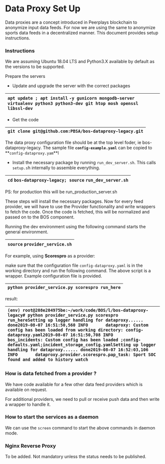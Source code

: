 # Data Proxy Set Up

Data proxies are a concept introduced in Peerplays blockchain to anonymize input data feeds. For now we are using the same to anonymize sports data feeds in a decentralized manner. This document provides setup instructions.

### Instructions <a id="Data-Proxy-setup-how-to-Instructions"></a>

We are assuming Ubuntu 18.04 LTS and Python3.X available by default as the versions to be supported.

Prepare the servers

* Update and upgrade the server with the correct packages

| `apt update ; apt install` `-y gunicorn mongodb-server virtualenv python3 python3-dev git htop mosh openssl libssl-dev` |
| :--- |


* Get the code

| `git clone git@github.com:PBSA/bos-dataproxy-legacy.git` |
| :--- |


The data proxy configuration file should be at the top level foder, ie bos-dataproxy-legacy. The sample file  **`config-example.yaml`** can be copied to **`config-dataproxy.yam`**l

* Install the necessary package by running `run_dev_server.sh`. This calls `setup.s`h internally to assemble everything.

| `cd` `bos-dataproxy-legacy; source` `run_dev_server.sh` |
| :--- |


PS: for production this will be run\_production\_server.sh

These steps will install the necessary packages. Now for every feed provider, we will have to use the Provider functionality and write wrappers to fetch the code. Once the code is fetched, this will be normalized and passed on to the BOS component.

Running the dev environment using the following command starts the general environment.

| `source` `provider_service.sh` |
| :--- |


For example, using **Scorespro** as a provider:

make sure that the configuration file `config-dataproxy.yaml` is in the working directory and run the following command. The above script is a wrapper. Example configuration file is provided.

| `python provider_service.py scorespro run_here` |
| :--- |


result:

| `(env) root@208e204975be:~/work/code/BOS/l/bos-dataproxy-legacy# python provider_service.py scorespro run_hereSetting up logger handling for dataproxy...... done2019-08-07 16:51:50,560 INFO       dataproxy: Custom config has been loaded from working directory: config-dataproxy.yaml2019-08-07 16:51:50,708 INFO       bos_incidents: Custom config has been loaded ;config-defaults.yaml;incident_storage_config.yamlSetting up logger handling for dataproxy...... done2019-08-07 16:52:03,106 INFO       dataproxy.provider.scorespro.pap_task: Sport SOC found and added to history watch` |
| :--- |


### How is data fetched from a provider ? <a id="Data-Proxy-setup-how-to-Howisdatafetchedfromaprovider?"></a>

We have code available for a few other data feed providers which is available on request.

For additional providers, we need to pull or receive push data and then write a wrapper to handle it.

### How to start the services as a daemon <a id="Data-Proxy-setup-how-to-Howtostarttheservicesasadaemon"></a>

We can use the `screen` command to start the above commands in daemon mode.

### Nginx Reverse Proxy <a id="Data-Proxy-setup-how-to-NginxReverseProxy"></a>

To be added. Not mandatory unless the status needs to be published.

